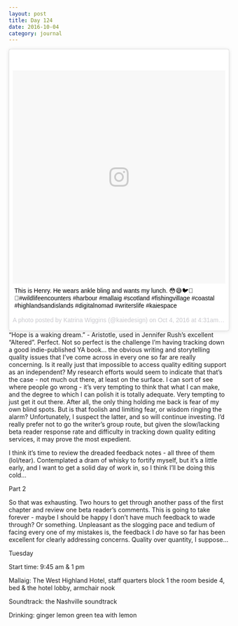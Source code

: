 ```yaml
---
layout: post
title: Day 124
date: 2016-10-04
category: journal
---
```


<blockquote class="instagram-media" data-instgrm-captioned data-instgrm-version="7" style=" background:#FFF; border:0; border-radius:3px; box-shadow:0 0 1px 0 rgba(0,0,0,0.5),0 1px 10px 0 rgba(0,0,0,0.15); margin: 1px; max-width:658px; padding:0; width:99.375%; width:-webkit-calc(100% - 2px); width:calc(100% - 2px);"><div style="padding:8px;"> <div style=" background:#F8F8F8; line-height:0; margin-top:40px; padding:50.0% 0; text-align:center; width:100%;"> <div style=" background:url(data:image/png;base64,iVBORw0KGgoAAAANSUhEUgAAACwAAAAsCAMAAAApWqozAAAABGdBTUEAALGPC/xhBQAAAAFzUkdCAK7OHOkAAAAMUExURczMzPf399fX1+bm5mzY9AMAAADiSURBVDjLvZXbEsMgCES5/P8/t9FuRVCRmU73JWlzosgSIIZURCjo/ad+EQJJB4Hv8BFt+IDpQoCx1wjOSBFhh2XssxEIYn3ulI/6MNReE07UIWJEv8UEOWDS88LY97kqyTliJKKtuYBbruAyVh5wOHiXmpi5we58Ek028czwyuQdLKPG1Bkb4NnM+VeAnfHqn1k4+GPT6uGQcvu2h2OVuIf/gWUFyy8OWEpdyZSa3aVCqpVoVvzZZ2VTnn2wU8qzVjDDetO90GSy9mVLqtgYSy231MxrY6I2gGqjrTY0L8fxCxfCBbhWrsYYAAAAAElFTkSuQmCC); display:block; height:44px; margin:0 auto -44px; position:relative; top:-22px; width:44px;"></div></div> <p style=" margin:8px 0 0 0; padding:0 4px;"> <a href="https://www.instagram.com/p/BLI7EiTgcpl/" style=" color:#000; font-family:Arial,sans-serif; font-size:14px; font-style:normal; font-weight:normal; line-height:17px; text-decoration:none; word-wrap:break-word;" target="_blank">This is Henry. He wears ankle bling and wants my lunch. 😳😅🐦🍞✨#wildlifeencounters #harbour #mallaig #scotland #fishingvillage #coastal #highlandsandislands #digitalnomad #writerslife #kaiespace</a></p> <p style=" color:#c9c8cd; font-family:Arial,sans-serif; font-size:14px; line-height:17px; margin-bottom:0; margin-top:8px; overflow:hidden; padding:8px 0 7px; text-align:center; text-overflow:ellipsis; white-space:nowrap;">A photo posted by Katrina Wiggins (@kaiedesign) on <time style=" font-family:Arial,sans-serif; font-size:14px; line-height:17px;" datetime="2016-10-04T11:31:40+00:00">Oct 4, 2016 at 4:31am PDT</time></p></div></blockquote>
<script async defer src="//platform.instagram.com/en_US/embeds.js"></script>
“Hope is a waking dream.” - Aristotle, used in Jennifer Rush’s excellent “Altered”. Perfect. Not so perfect is the challenge I’m having tracking down a good indie-published YA book… the obvious writing and storytelling quality issues that I’ve come across in every one so far are really concerning. Is it really just that impossible to access quality editing support as an independent? My research efforts would seem to indicate that that’s the case - not much out there, at least on the surface. I can sort of see where people go wrong - it’s very tempting to think that what I can make, and the degree to which I can polish it is totally adequate. Very tempting to just get it out there. After all, the only thing holding me back is fear of my own blind spots. But is that foolish and limiting fear, or wisdom ringing the alarm? Unfortunately, I suspect the latter, and so will continue investing. I’d really prefer not to go the writer’s group route, but given the slow/lacking beta reader response rate and difficulty in tracking down quality editing services, it may prove the most expedient. 

I think it’s time to review the dreaded feedback notes - all three of them (lol/tear). Contemplated a dram of whisky to fortify myself, but it’s a little early, and I want to get a solid day of work in, so I think I’ll be doing this cold…


Part 2

So that was exhausting. Two hours to get through another pass of the first chapter and review one beta reader’s comments. This is going to take forever - maybe I should be happy I don’t have much feedback to wade through? Or something. Unpleasant as the slogging pace and tedium of facing every one of my mistakes is, the feedback I *do* have so far has been excellent for clearly addressing concerns. Quality over quantity, I suppose...


Tuesday

Start time: 9:45 am & 1 pm

Mallaig: The West Highland Hotel, staff quarters block 1 the room beside 4, bed & the hotel lobby, armchair nook

Soundtrack: the Nashville soundtrack

Drinking: ginger lemon green tea with lemon
